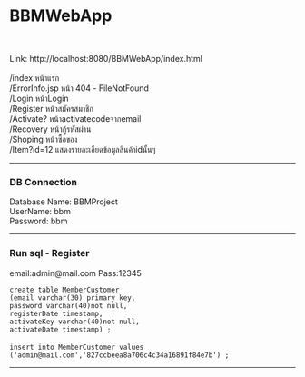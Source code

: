<h1>BBMWebApp </h1><br>
<p>
Link: http://localhost:8080/BBMWebApp/index.html <br><br>
/index หน้าแรก <br>
/ErrorInfo.jsp หน้า 404 - FileNotFound <br>
/Login หน้าLogin <br>
/Register หน้าสมัครสมาชิก <br>
/Activate? หน้าactivatecodeจากemail <br>
/Recovery หน้ากู้รหัสผ่าน <br>
/Shoping หน้าซื้อของ <br>
/Item?id=12 แสดงรายละเอียดข้อมูลสินค้าidนั้นๆ <br></p>

<hr>
<h3>DB Connection</h3>
<p>
Database Name: BBMProject <br>
UserName: bbm <br>
Password: bbm <br>
</p>
<hr>
<h3>Run sql - Register</h3>
email:admin@mail.com Pass:12345 <br>
<code>
create table MemberCustomer
(email varchar(30) primary key,
password varchar(40)not null,
registerDate timestamp,
activateKey varchar(40)not null,
activateDate timestamp) ;
</code><br>
<code>insert into MemberCustomer values ('admin@mail.com','827ccbeea8a706c4c34a16891f84e7b') ;</code>
<hr>
